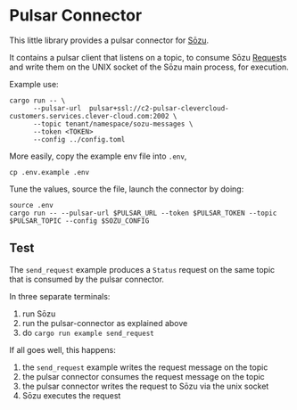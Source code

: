 # Pulsar Connector

This little library provides a pulsar connector for [Sōzu](https://github.com/sozu-proxy/sozu).

It contains a pulsar client that listens on a topic, to consume Sōzu 
[Request](https://docs.rs/sozu-command-lib/0.14.3/sozu_command_lib/proto/command/struct.Request.html)s and write them on the UNIX socket
of the Sōzu main process, for execution.

Example use:

```
cargo run -- \
      --pulsar-url  pulsar+ssl://c2-pulsar-clevercloud-customers.services.clever-cloud.com:2002 \
      --topic tenant/namespace/sozu-messages \
      --token <TOKEN>
      --config ../config.toml
```

More easily, copy the example env file into `.env`,

```
cp .env.example .env
```

Tune the values, source the file, launch the connector by doing:

```
source .env
cargo run -- --pulsar-url $PULSAR_URL --token $PULSAR_TOKEN --topic $PULSAR_TOPIC --config $SOZU_CONFIG
```

## Test

The `send_request` example produces a `Status` request on the same topic that is consumed by
the pulsar connector.

In three separate terminals:

1. run Sōzu
2. run the pulsar-connector as explained above
3. do `cargo run example send_request`

If all goes well, this happens:

1. the `send_request` example writes the request message on the topic
2. the pulsar connector consumes the request message on the topic
3. the pulsar connector writes the request to Sōzu via the unix socket
4. Sōzu executes the request

